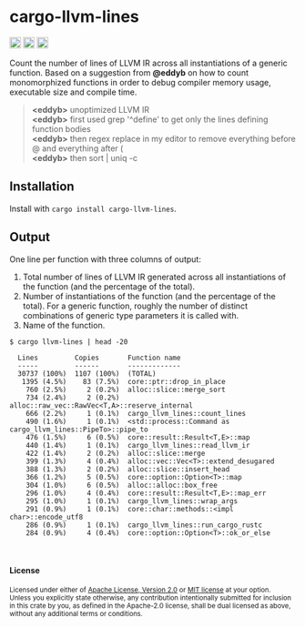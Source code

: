 # cargo-llvm-lines

[<img alt="github" src="https://img.shields.io/badge/github-dtolnay/cargo--llvm--lines-8da0cb?style=for-the-badge&labelColor=555555&logo=github" height="20">](https://github.com/dtolnay/cargo-llvm-lines)
[<img alt="crates.io" src="https://img.shields.io/crates/v/cargo-llvm-lines.svg?style=for-the-badge&color=fc8d62&logo=rust" height="20">](https://crates.io/crates/cargo-llvm-lines)
[<img alt="build status" src="https://img.shields.io/github/workflow/status/dtolnay/cargo-llvm-lines/CI/master?style=for-the-badge" height="20">](https://github.com/dtolnay/cargo-llvm-lines/actions?query=branch%3Amaster)

Count the number of lines of LLVM IR across all instantiations of a generic
function. Based on a suggestion from **@eddyb** on how to count monomorphized
functions in order to debug compiler memory usage, executable size and compile
time.

> **\<eddyb>** unoptimized LLVM IR<br>
> **\<eddyb>** first used grep '^define' to get only the lines defining function bodies<br>
> **\<eddyb>** then regex replace in my editor to remove everything before @ and everything after (<br>
> **\<eddyb>** then sort | uniq -c<br>

## Installation

Install with `cargo install cargo-llvm-lines`.

## Output

One line per function with three columns of output:

1. Total number of lines of LLVM IR generated across all instantiations of the
   function (and the percentage of the total).
2. Number of instantiations of the function (and the percentage of the total).
   For a generic function, roughly the number of distinct combinations of
   generic type parameters it is called with.
3. Name of the function.

```
$ cargo llvm-lines | head -20

  Lines         Copies       Function name
  -----         ------       -------------
  30737 (100%)  1107 (100%)  (TOTAL)
   1395 (4.5%)    83 (7.5%)  core::ptr::drop_in_place
    760 (2.5%)     2 (0.2%)  alloc::slice::merge_sort
    734 (2.4%)     2 (0.2%)  alloc::raw_vec::RawVec<T,A>::reserve_internal
    666 (2.2%)     1 (0.1%)  cargo_llvm_lines::count_lines
    490 (1.6%)     1 (0.1%)  <std::process::Command as cargo_llvm_lines::PipeTo>::pipe_to
    476 (1.5%)     6 (0.5%)  core::result::Result<T,E>::map
    440 (1.4%)     1 (0.1%)  cargo_llvm_lines::read_llvm_ir
    422 (1.4%)     2 (0.2%)  alloc::slice::merge
    399 (1.3%)     4 (0.4%)  alloc::vec::Vec<T>::extend_desugared
    388 (1.3%)     2 (0.2%)  alloc::slice::insert_head
    366 (1.2%)     5 (0.5%)  core::option::Option<T>::map
    304 (1.0%)     6 (0.5%)  alloc::alloc::box_free
    296 (1.0%)     4 (0.4%)  core::result::Result<T,E>::map_err
    295 (1.0%)     1 (0.1%)  cargo_llvm_lines::wrap_args
    291 (0.9%)     1 (0.1%)  core::char::methods::<impl char>::encode_utf8
    286 (0.9%)     1 (0.1%)  cargo_llvm_lines::run_cargo_rustc
    284 (0.9%)     4 (0.4%)  core::option::Option<T>::ok_or_else
```

<br>

#### License

<sup>
Licensed under either of <a href="LICENSE-APACHE">Apache License, Version
2.0</a> or <a href="LICENSE-MIT">MIT license</a> at your option.
</sup>

<br>

<sub>
Unless you explicitly state otherwise, any contribution intentionally submitted
for inclusion in this crate by you, as defined in the Apache-2.0 license, shall
be dual licensed as above, without any additional terms or conditions.
</sub>
